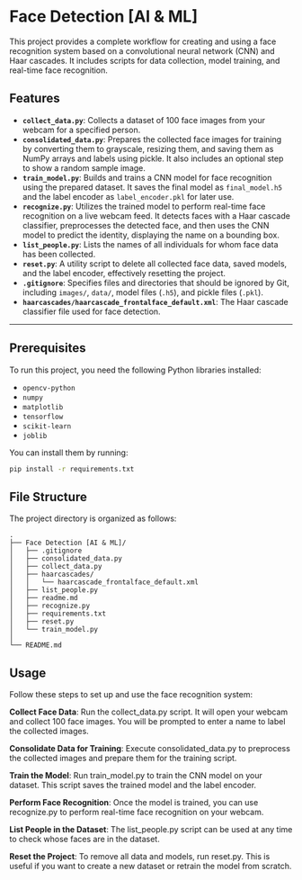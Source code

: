 # Face Detection [AI & ML]

This project provides a complete workflow for creating and using a face recognition system based on a convolutional neural network (CNN) and Haar cascades. It includes scripts for data collection, model training, and real-time face recognition.

## Features

* **`collect_data.py`**: Collects a dataset of 100 face images from your webcam for a specified person.
* **`consolidated_data.py`**: Prepares the collected face images for training by converting them to grayscale, resizing them, and saving them as NumPy arrays and labels using pickle. It also includes an optional step to show a random sample image.
* **`train_model.py`**: Builds and trains a CNN model for face recognition using the prepared dataset. It saves the final model as `final_model.h5` and the label encoder as `label_encoder.pkl` for later use.
* **`recognize.py`**: Utilizes the trained model to perform real-time face recognition on a live webcam feed. It detects faces with a Haar cascade classifier, preprocesses the detected face, and then uses the CNN model to predict the identity, displaying the name on a bounding box.
* **`list_people.py`**: Lists the names of all individuals for whom face data has been collected.
* **`reset.py`**: A utility script to delete all collected face data, saved models, and the label encoder, effectively resetting the project.
* **`.gitignore`**: Specifies files and directories that should be ignored by Git, including `images/`, `data/`, model files (`.h5`), and pickle files (`.pkl`).
* **`haarcascades/haarcascade_frontalface_default.xml`**: The Haar cascade classifier file used for face detection.

---

## Prerequisites

To run this project, you need the following Python libraries installed:

* `opencv-python`
* `numpy`
* `matplotlib`
* `tensorflow`
* `scikit-learn`
* `joblib`

You can install them by running:

```bash
pip install -r requirements.txt
```
## File Structure
The project directory is organized as follows:
```
.
├── Face Detection [AI & ML]/
│   ├── .gitignore
│   ├── consolidated_data.py
│   ├── collect_data.py
│   ├── haarcascades/
│   │   └── haarcascade_frontalface_default.xml
│   ├── list_people.py
│   ├── readme.md
│   ├── recognize.py
│   ├── requirements.txt
│   ├── reset.py
│   └── train_model.py
│   
└── README.md
```

## Usage
Follow these steps to set up and use the face recognition system:

**Collect Face Data**:
Run the collect_data.py script. It will open your webcam and collect 100 face images. You will be prompted to enter a name to label the collected images.

**Consolidate Data for Training**:
Execute consolidated_data.py to preprocess the collected images and prepare them for the training script.

**Train the Model**:
Run train_model.py to train the CNN model on your dataset. This script saves the trained model and the label encoder.

**Perform Face Recognition**:
Once the model is trained, you can use recognize.py to perform real-time face recognition on your webcam.

**List People in the Dataset**:
The list_people.py script can be used at any time to check whose faces are in the dataset.

**Reset the Project**:
To remove all data and models, run reset.py. This is useful if you want to create a new dataset or retrain the model from scratch.